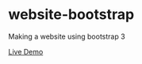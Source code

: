 # website-bootstrap
Making a website using bootstrap 3

[Live Demo](http://perezlabs.com/domingo-project/website-bootstrap)
